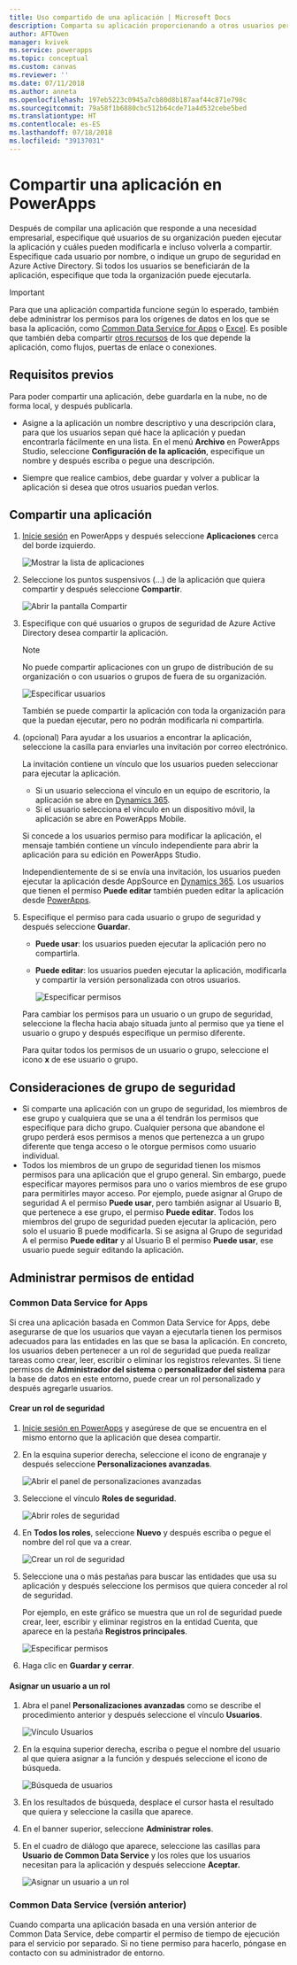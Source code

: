 ```yaml
---
title: Uso compartido de una aplicación | Microsoft Docs
description: Comparta su aplicación proporcionando a otros usuarios permiso para ejecutarla o modificarla
author: AFTOwen
manager: kvivek
ms.service: powerapps
ms.topic: conceptual
ms.custom: canvas
ms.reviewer: ''
ms.date: 07/11/2018
ms.author: anneta
ms.openlocfilehash: 197eb5223c0945a7cb80d8b187aaf44c871e798c
ms.sourcegitcommit: 79a58f1b6880cbc512b64cde71a4d532cebe5bed
ms.translationtype: HT
ms.contentlocale: es-ES
ms.lasthandoff: 07/18/2018
ms.locfileid: "39137031"
---
```

# <a name="share-an-app-in-powerapps"></a>Compartir una aplicación en PowerApps

Después de compilar una aplicación que responde a una necesidad empresarial, especifique qué usuarios de su organización pueden ejecutar la aplicación y cuáles pueden modificarla e incluso volverla a compartir. Especifique cada usuario por nombre, o indique un grupo de seguridad en Azure Active Directory. Si todos los usuarios se beneficiarán de la aplicación, especifique que toda la organización puede ejecutarla.

> [!IMPORTANT]
> Para que una aplicación compartida funcione según lo esperado, también debe administrar los permisos para los orígenes de datos en los que se basa la aplicación, como [Common Data Service for Apps](#common-data-service-for-apps) o [Excel](share-app-data.md). Es posible que también deba compartir [otros recursos](share-app-resources.md) de los que depende la aplicación, como flujos, puertas de enlace o conexiones.

## <a name="prerequisites"></a>Requisitos previos

Para poder compartir una aplicación, debe guardarla en la nube, no de forma local, y después publicarla.

- Asigne a la aplicación un nombre descriptivo y una descripción clara, para que los usuarios sepan qué hace la aplicación y puedan encontrarla fácilmente en una lista. En el menú **Archivo** en PowerApps Studio, seleccione **Configuración de la aplicación**, especifique un nombre y después escriba o pegue una descripción.

- Siempre que realice cambios, debe guardar y volver a publicar la aplicación si desea que otros usuarios puedan verlos.

## <a name="share-an-app"></a>Compartir una aplicación

1. [Inicie sesión](https://web.powerapps.com) en PowerApps y después seleccione **Aplicaciones** cerca del borde izquierdo.

    ![Mostrar la lista de aplicaciones](./media/share-app/file-apps.png)

1. Seleccione los puntos suspensivos (...) de la aplicación que quiera compartir y después seleccione **Compartir**.

    ![Abrir la pantalla Compartir](./media/share-app/ellipsis-share.png)

1. Especifique con qué usuarios o grupos de seguridad de Azure Active Directory desea compartir la aplicación.

    > [!NOTE]
    > No puede compartir aplicaciones con un grupo de distribución de su organización o con usuarios o grupos de fuera de su organización.

    ![Especificar usuarios](./media/share-app/share-list.png)

    También se puede compartir la aplicación con toda la organización para que la puedan ejecutar, pero no podrán modificarla ni compartirla.

1. (opcional) Para ayudar a los usuarios a encontrar la aplicación, seleccione la casilla para enviarles una invitación por correo electrónico.

    La invitación contiene un vínculo que los usuarios pueden seleccionar para ejecutar la aplicación.

    - Si un usuario selecciona el vínculo en un equipo de escritorio, la aplicación se abre en [Dynamics 365](http://home.dynamics.com).
    - Si el usuario selecciona el vínculo en un dispositivo móvil, la aplicación se abre en PowerApps Mobile.

    Si concede a los usuarios permiso para modificar la aplicación, el mensaje también contiene un vínculo independiente para abrir la aplicación para su edición en PowerApps Studio.

    Independientemente de si se envía una invitación, los usuarios pueden ejecutar la aplicación desde AppSource en [Dynamics 365](http://home.dynamics.com). Los usuarios que tienen el permiso **Puede editar** también pueden editar la aplicación desde [PowerApps](http://web.powerapps.com).

1. Especifique el permiso para cada usuario o grupo de seguridad y después seleccione **Guardar**.

    - **Puede usar**: los usuarios pueden ejecutar la aplicación pero no compartirla.
    - **Puede editar**: los usuarios pueden ejecutar la aplicación, modificarla y compartir la versión personalizada con otros usuarios.

        ![Especificar permisos](./media/share-app/edit-use.png)

    Para cambiar los permisos para un usuario o un grupo de seguridad, seleccione la flecha hacia abajo situada junto al permiso que ya tiene el usuario o grupo y después especifique un permiso diferente.

    Para quitar todos los permisos de un usuario o grupo, seleccione el icono **x** de ese usuario o grupo.

## <a name="security-group-considerations"></a>Consideraciones de grupo de seguridad

- Si comparte una aplicación con un grupo de seguridad, los miembros de ese grupo y cualquiera que se una a él tendrán los permisos que especifique para dicho grupo. Cualquier persona que abandone el grupo perderá esos permisos a menos que pertenezca a un grupo diferente que tenga acceso o le otorgue permisos como usuario individual.
- Todos los miembros de un grupo de seguridad tienen los mismos permisos para una aplicación que el grupo general. Sin embargo, puede especificar mayores permisos para uno o varios miembros de ese grupo para permitirles mayor acceso. Por ejemplo, puede asignar al Grupo de seguridad A el permiso **Puede usar**, pero también asignar al Usuario B, que pertenece a ese grupo, el permiso **Puede editar**. Todos los miembros del grupo de seguridad pueden ejecutar la aplicación, pero solo el usuario B puede modificarla. Si se asigna al Grupo de seguridad A el permiso **Puede editar** y al Usuario B el permiso **Puede usar**, ese usuario puede seguir editando la aplicación.

## <a name="manage-entity-permissions"></a>Administrar permisos de entidad

### <a name="common-data-service-for-apps"></a>Common Data Service for Apps

Si crea una aplicación basada en Common Data Service for Apps, debe asegurarse de que los usuarios que vayan a ejecutarla tienen los permisos adecuados para las entidades en las que se basa la aplicación. En concreto, los usuarios deben pertenecer a un rol de seguridad que pueda realizar tareas como crear, leer, escribir o eliminar los registros relevantes. Si tiene permisos de **Administrador del sistema** o **personalizador del sistema** para la base de datos en este entorno, puede crear un rol personalizado y después agregarle usuarios.

#### <a name="create-a-security-role"></a>Crear un rol de seguridad

1. [Inicie sesión en PowerApps](https://web.powerapps.com) y asegúrese de que se encuentra en el mismo entorno que la aplicación que desea compartir.

1. En la esquina superior derecha, seleccione el icono de engranaje y después seleccione **Personalizaciones avanzadas**.

    ![Abrir el panel de personalizaciones avanzadas](media/share-app/advanced-customizations.png)

1. Seleccione el vínculo **Roles de seguridad**.

    ![Abrir roles de seguridad](media/share-app/security-roles.png)

1. En **Todos los roles**, seleccione **Nuevo** y después escriba o pegue el nombre del rol que va a crear.

    ![Crear un rol de seguridad](media/share-app/new-role.png)

1. Seleccione una o más pestañas para buscar las entidades que usa su aplicación y después seleccione los permisos que quiera conceder al rol de seguridad.

    Por ejemplo, en este gráfico se muestra que un rol de seguridad puede crear, leer, escribir y eliminar registros en la entidad Cuenta, que aparece en la pestaña **Registros principales**.

    ![Especificar permisos](media/share-app/grant-access.png)

1. Haga clic en **Guardar y cerrar**.

#### <a name="assign-a-user-to-a-role"></a>Asignar un usuario a un rol

1. Abra el panel **Personalizaciones avanzadas** como se describe el procedimiento anterior y después seleccione el vínculo **Usuarios**.

    ![Vínculo Usuarios](media/share-app/open-users.png)

1. En la esquina superior derecha, escriba o pegue el nombre del usuario al que quiera asignar a la función y después seleccione el icono de búsqueda.

    ![Búsqueda de usuarios](media/share-app/search-users.png)

1. En los resultados de búsqueda, desplace el cursor hasta el resultado que quiera y seleccione la casilla que aparece.

1. En el banner superior, seleccione **Administrar roles**.

1. En el cuadro de diálogo que aparece, seleccione las casillas para **Usuario de Common Data Service** y los roles que los usuarios necesitan para la aplicación y después seleccione **Aceptar.**

    ![Asignar un usuario a un rol](media/share-app/assign-users.png)

### <a name="common-data-service-previous-version"></a>Common Data Service (versión anterior)

Cuando comparta una aplicación basada en una versión anterior de Common Data Service, debe compartir el permiso de tiempo de ejecución para el servicio por separado. Si no tiene permiso para hacerlo, póngase en contacto con su administrador de entorno.